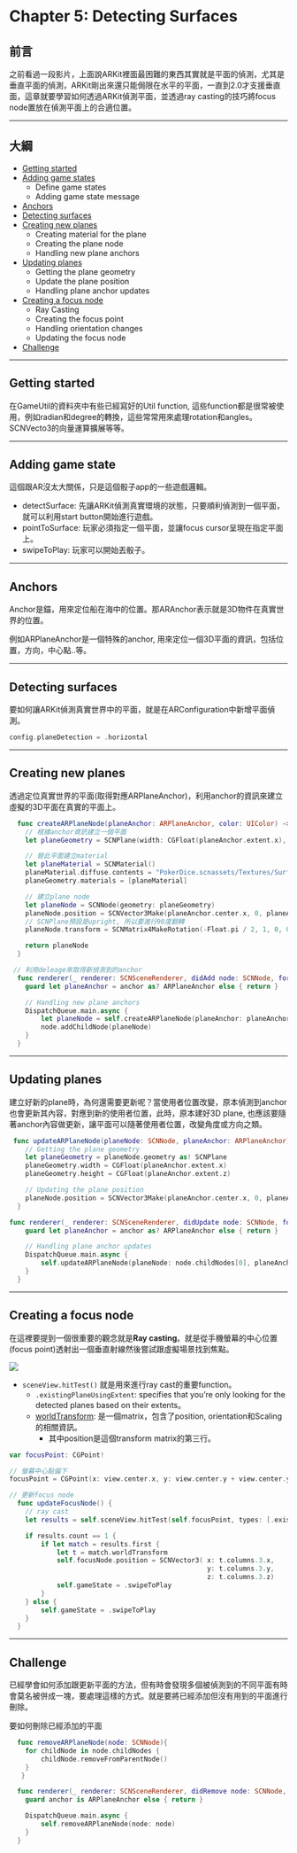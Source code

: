 # Chapter 5: Detecting Surfaces

## 前言

之前看過一段影片，上面說ARKit裡面最困難的東西其實就是平面的偵測，尤其是垂直平面的偵測，ARKit剛出來還只能侷限在水平的平面，一直到2.0才支援垂直面，這章就要學習如何透過ARKit偵測平面，並透過ray casting的技巧將focus node置放在偵測平面上的合適位置。

------

## 大綱

- [Getting started](#1)
- [Adding game states](#2)
  - Define game states
  - Adding game state message
- [Anchors](#3)
- [Detecting surfaces](#4)
- [Creating new planes](#5)
  - Creating material for the plane
  - Creating the plane node
  - Handling new plane anchors
- [Updating planes](#6)
  - Getting the plane geometry
  - Update the plane position
  - Handling plane anchor updates
- [Creating a focus node](#7)
  - Ray Casting
  - Creating the focus point
  - Handling orientation changes
  - Updating the focus node
- [Challenge](#8)

------



<h2 id="1">Getting started</h2>

在GameUtil的資料夾中有些已經寫好的Util function, 這些function都是很常被使用，例如radian和degree的轉換，這些常常用來處理rotation和angles。SCNVecto3的向量運算擴展等等。

------



<h2 id="2">Adding game state</h2>

這個跟AR沒太大關係，只是這個骰子app的一些遊戲邏輯。

- detectSurface: 先讓ARKit偵測真實環境的狀態，只要順利偵測到一個平面，就可以利用start button開始進行遊戲。
- pointToSurface: 玩家必須指定一個平面，並讓focus cursor呈現在指定平面上。
- swipeToPlay: 玩家可以開始丟骰子。

------



<h2 id="3">Anchors</h2>

Anchor是錨，用來定位船在海中的位置。那ARAnchor表示就是3D物件在真實世界的位置。

例如ARPlaneAnchor是一個特殊的anchor, 用來定位一個3D平面的資訊，包括位置，方向，中心點..等。

------



<h2 id="4">Detecting surfaces</h2>

要如何讓ARKit偵測真實世界中的平面，就是在ARConfiguration中新增平面偵測。

```swift
config.planeDetection = .horizontal
```

------



<h2 id="5">Creating new planes</h2>

透過定位真實世界的平面(取得對應ARPlaneAnchor)，利用anchor的資訊來建立虛擬的3D平面在真實的平面上。

```swift
  func createARPlaneNode(planeAnchor: ARPlaneAnchor, color: UIColor) -> SCNNode {
    // 根據anchor資訊建立一個平面
    let planeGeometry = SCNPlane(width: CGFloat(planeAnchor.extent.x), height: CGFloat(planeAnchor.extent.z))

    // 替此平面建立material
    let planeMaterial = SCNMaterial()
    planeMaterial.diffuse.contents = "PokerDice.scnassets/Textures/Surface_DIFFUSE.png"
    planeGeometry.materials = [planeMaterial]

    // 建立plane node
    let planeNode = SCNNode(geometry: planeGeometry)
    planeNode.position = SCNVector3Make(planeAnchor.center.x, 0, planeAnchor.center.z)
    // SCNPlane預設是upright, 所以要進行90度翻轉
    planeNode.transform = SCNMatrix4MakeRotation(-Float.pi / 2, 1, 0, 0)

    return planeNode
  }

 // 利用deleage來取得新偵測到的anchor
  func renderer(_ renderer: SCNSceneRenderer, didAdd node: SCNNode, for anchor: ARAnchor) {
    guard let planeAnchor = anchor as? ARPlaneAnchor else { return }

    // Handling new plane anchors
    DispatchQueue.main.async {
        let planeNode = self.createARPlaneNode(planeAnchor: planeAnchor, color: UIColor.yellow.withAlphaComponent(0.5))
        node.addChildNode(planeNode)
    }
  }
```

------



<h2 id="6">Updating planes</h2>

建立好新的plane時，為何還需要更新呢？當使用者位置改變，原本偵測到anchor也會更新其內容，對應到新的使用者位置，此時，原本建好3D plane, 也應該要隨著anchor內容做更新，讓平面可以隨著使用者位置，改變角度或方向之類。

```swift
 func updateARPlaneNode(planeNode: SCNNode, planeAnchor: ARPlaneAnchor) {
    // Getting the plane geometry
    let planeGeometry = planeNode.geometry as! SCNPlane
    planeGeometry.width = CGFloat(planeAnchor.extent.x)
    planeGeometry.height = CGFloat(planeAnchor.extent.z)

    // Updating the plane position
    planeNode.position = SCNVector3Make(planeAnchor.center.x, 0, planeAnchor.center.z)
  }

func renderer(_ renderer: SCNSceneRenderer, didUpdate node: SCNNode, for anchor: ARAnchor) {
    guard let planeAnchor = anchor as? ARPlaneAnchor else { return }

    // Handling plane anchor updates
    DispatchQueue.main.async {
        self.updateARPlaneNode(planeNode: node.childNodes[0], planeAnchor: planeAnchor)
    }
  }
```

------



<h2 id="7">Creating a focus node</h2>

在這裡要提到一個很重要的觀念就是**Ray casting**。就是從手機螢幕的中心位置(focus point)透射出一個垂直射線然後嘗試跟虛擬場景找到焦點。

![](../.gitbook/assets/170.png)

- `sceneView.hitTest()` 就是用來進行ray cast的重要function。
  - `.existingPlaneUsingExtent`:  specifies that you’re only looking for the detected planes based on their extents。
  - [worldTransform](https://developer.apple.com/documentation/arkit/arhittestresult/2867907-worldtransform): 是一個matrix，包含了position,  orientation和Scaling的相關資訊。
    - 其中position是這個transform matrix的第三行。

```Swift
var focusPoint: CGPoint!

// 螢幕中心點偏下
focusPoint = CGPoint(x: view.center.x, y: view.center.y + view.center.y * 0.25)

// 更新focus node
  func updateFocusNode() {
    // ray cast
    let results = self.sceneView.hitTest(self.focusPoint, types: [.existingPlaneUsingExtent])

    if results.count == 1 {
        if let match = results.first {
            let t = match.worldTransform
            self.focusNode.position = SCNVector3( x: t.columns.3.x,
                                                  y: t.columns.3.y,
                                                  z: t.columns.3.z)
            self.gameState = .swipeToPlay
        }
    } else {
        self.gameState = .swipeToPlay
    }
  }
```

------



<h2 id="8">Challenge</h2>

已經學會如何添加跟更新平面的方法，但有時會發現多個被偵測到的不同平面有時會莫名被併成一塊，要處理這樣的方式。就是要將已經添加但沒有用到的平面進行刪除。

要如何刪除已經添加的平面

```Swift
  func removeARPlaneNode(node: SCNNode){
    for childNode in node.childNodes {
        childNode.removeFromParentNode()
    }
   }

  func renderer(_ renderer: SCNSceneRenderer, didRemove node: SCNNode, for anchor: ARAnchor) {
    guard anchor is ARPlaneAnchor else { return }

    DispatchQueue.main.async {
        self.removeARPlaneNode(node: node)
    }
  }
```

